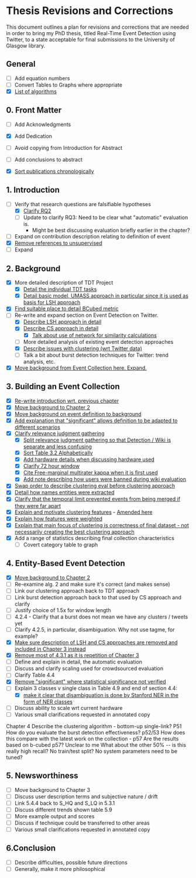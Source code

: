 # Thesis Revisions and Corrections

This document outlines a plan for revisions and corrections that are needed in order to bring my PhD thesis, titled Real-Time Event Detection using Twitter, to a state acceptable for final submissions to the University of Glasgow library.

## General
- [ ] Add equation numbers
- [ ] Convert Tables to Graphs where appropriate
- [X] [List of algorithms](https://github.com/JamesMcMinn/Thesis-Revisions/commit/28d74ba136a2db3593fa7a318ee905c430cd94b4)

## 0. Front Matter
- [ ] Add Acknowledgments
- [X] Add Dedication
- [ ] Avoid copying from Introduction for Abstract
- [ ] Add conclusions to abstract
- [X] [Sort publications chronologically](https://github.com/JamesMcMinn/Thesis-Revisions/commit/86dd56d1416622f636946cfc42a91152f44533f7)


## 1. Introduction
- [ ] Verify that research questions are falsifiable hypotheses
  - [X] [Clarify RQ2](https://github.com/JamesMcMinn/Thesis-Revisions/commit/1a71367f5092d7747f35deed64964f25f71b790e)
  - [ ] Update to clarify RQ3: Need to be clear what "automatic" evaluation is.
    - Might be best discussing evaluation briefly earlier in the chapter?
- [ ] Expand on contribution description relating to definition of event
- [X] [Remove references to unsupervised](https://github.com/JamesMcMinn/Thesis-Revisions/commit/92b213136746bf2c4b527fad22b7870af5201afb)
- [ ] Expand

## 2. Background
- [X] More detailed description of TDT Project
  - [X] [Detail the individual TDT tasks](https://github.com/JamesMcMinn/Thesis-Revisions/commit/ce5358332ff8c0d1b76125abdb85d0cd9ab6cf32)
  - [X] [Detail basic model, UMASS approach in particular since it is used as basis for LSH approach](https://github.com/JamesMcMinn/Thesis-Revisions/commit/e7b6504878dce517a723f25b9c3d984391803c8e)
- [X] [Find suitable place to detail BCubed metric](https://github.com/JamesMcMinn/Thesis-Revisions/commit/d73fb5374786b05c0d3c221302c2fe171da4d112)
- [ ] Re-write and expand section on Event Detection on Twitter.
  - [X] [Describe LSH approach in detail](https://github.com/JamesMcMinn/Thesis-Revisions/commit/cc9b2e738611ffab97a1f23446bfd164d1d95344)
  - [X] [Describe CS approach in detail](https://github.com/JamesMcMinn/Thesis-Revisions/commit/186c4b495b76802d887c9be26e5dff9b65b2e80f)
      - [X] [Talk about use of network for similarity calculations](https://github.com/JamesMcMinn/Thesis-Revisions/commit/f934bd3dbd18272f4f7151676c6117b5b8d8950c)
  - [ ] More detailed analysis of existing event detection approaches
  - [X] [Describe issues with clustering (wrt Twitter data)](https://github.com/JamesMcMinn/Thesis-Revisions/commit/f934bd3dbd18272f4f7151676c6117b5b8d8950c)
  - [ ] Talk a bit about burst detection techniques for Twitter: trend analysis, etc.
- [X] [Move background from Event Collection here. Expand.](https://github.com/JamesMcMinn/Thesis-Revisions/commit/f3b311acb8c65c1805e10a7925052051bc9af84e)

## 3. Building an Event Collection
- [X] [Re-write introduction wrt. previous chapter](https://github.com/JamesMcMinn/Thesis-Revisions/commit/4aeed608888e1b4b48ee650d874e52b3c8fb42b1)
- [X] [Move background to Chapter 2](https://github.com/JamesMcMinn/Thesis-Revisions/commit/f3b311acb8c65c1805e10a7925052051bc9af84e)
- [X] [Move background on event definition to background](https://github.com/JamesMcMinn/Thesis-Revisions/commit/64a75c7f3ea16e5da16ae87dcc012827b1f02495)
- [X] [Add explanation that "significant" allows definition to be adapted to different scenarios](https://github.com/JamesMcMinn/Thesis-Revisions/commit/9aa7a767171e7a557af0afc6871ecd32532a9373)
- [X] [Clarify relevance judgment gathering](https://github.com/JamesMcMinn/Thesis-Revisions/commit/3ce773366ed2d42f0d0f6f5110dd5212cf6687fc)
  - [X] [Split relevance judgment gathering so that Detection / Wiki is separate and less confusing](https://github.com/JamesMcMinn/Thesis-Revisions/commit/3ce773366ed2d42f0d0f6f5110dd5212cf6687fc)
  - [X] [Sort Table 3.2 Alphabetically](https://github.com/JamesMcMinn/Thesis-Revisions/commit/b711cb7b130e2bdfaabe40ffe49262787d3c2ab9)
  - [X] [Add hardware details when discussing hardware used](https://github.com/JamesMcMinn/Thesis-Revisions/commit/f3458b5791390449e7d37e1e0231ec9440218af6)
  - [X] [Clarify 72 hour window](https://github.com/JamesMcMinn/Thesis-Revisions/commit/dfc2e6ecb5856ae954a4768fbb2b515e239e8a90)
  - [X] [Cite Free-marginal multirater kappa when it is first used](https://github.com/JamesMcMinn/Thesis-Revisions/commit/b929433a86f52c3b3ed76d6ec7c9880e35f2427a)
  - [X] [Add note describing how users were banned during wiki evaluation](https://github.com/JamesMcMinn/Thesis-Revisions/commit/b17e5b4ece3f80932f7cf13d41dae104fb8d2dc6)
- [X] [Swap order to describe clustering eval before clustering approach](https://github.com/JamesMcMinn/Thesis-Revisions/commit/1beec3158646bd21cdd54fac4280d2138e3e523c)
- [X] [Detail how names entities were extracted](https://github.com/JamesMcMinn/Thesis-Revisions/commit/1beec3158646bd21cdd54fac4280d2138e3e523c#diff-00ae86d2fc569b2e7406e379e494ea4bR40)
- [X] [Clarify that the temporal limit prevented events from being merged if they were far apart](https://github.com/JamesMcMinn/Thesis-Revisions/commit/1beec3158646bd21cdd54fac4280d2138e3e523c#diff-00ae86d2fc569b2e7406e379e494ea4bR95)
- [X] [Explain and motivate clustering features](https://github.com/JamesMcMinn/Thesis-Revisions/commit/1beec3158646bd21cdd54fac4280d2138e3e523c) - [Amended here](https://github.com/JamesMcMinn/Thesis-Revisions/commit/db029cd018892b255402971a8392a0ce4e271ef6#diff-00ae86d2fc569b2e7406e379e494ea4b)
- [X] [Explain how features were weighted](https://github.com/JamesMcMinn/Thesis-Revisions/commit/1beec3158646bd21cdd54fac4280d2138e3e523c#diff-00ae86d2fc569b2e7406e379e494ea4bR150)
- [X] [Explain that main focus of clustering is correctness of final dataset - not necessarily creating the best clustering approach](https://github.com/JamesMcMinn/Thesis-Revisions/commit/1beec3158646bd21cdd54fac4280d2138e3e523c#diff-61be0110122c012884c4e5df3433b005R13)
- [X] Add a range of statistics describing final collection characteristics
  - [ ] Covert category table to graph

## 4. Entity-Based Event Detection
- [X] [Move background to Chapter 2](https://github.com/JamesMcMinn/Thesis-Revisions/commit/3c4e24be6f0276d78de61d478c96bfc1f9cabe0f)
- [ ] Re-examine alg. 2 and make sure it's correct (and makes sense)
- [ ] Link our clustering approach back to TDT approach
- [ ] Link burst detection approach back to that used by CS approach and clarify
- [ ] Justify choice of 1.5x for window length
- [ ] 4.2.4 - Clarify that a burst does not mean we have any clusters / tweets yet
- [ ] Clarify 4.2.5, in particular, disambiguation. Why not use tagme, for example?
- [X] [Make sure description of LSH and CS approaches are removed and included in Chapter 3 instead](https://github.com/JamesMcMinn/Thesis-Revisions/commit/c4207e10cab0272bf62eb31d6f47177ffb572e89)
- [X] [Remove most of 4.3.1 as it is repetition of Chapter 3](https://github.com/JamesMcMinn/Thesis-Revisions/commit/c4207e10cab0272bf62eb31d6f47177ffb572e89)
- [ ] Define and explain in detail, the automatic evaluation
- [ ] Discuss and clarify scaling used for crowdsourced evaluation
- [ ] Clarify Table 4.4
- [X] [Remove "significant" where statistical significance not verified](https://github.com/JamesMcMinn/Thesis-Revisions/commit/c8857e4d187173f2005b0aa0524b5d6447e764ba)
- [ ] Explain 3 classes v single class in Table 4.9 and end of section 4.4:
  - [X] [make it clear that disambiguation is done by Stanford NER in the form of NER classes](https://github.com/JamesMcMinn/Thesis-Revisions/commit/8d5a4ec5e84828324b8e7129f54031e981987740)
- [ ] Discuss ability to scale wrt current hardware
- [ ] Various small clarifications requested in annotated copy

Chapter 4
Describe the clustering algorithm - bottom-up single-link? P51
How do you evaluate the burst detection effectiveness? p52/53
How does this compare with the latest work on the collection - p57
Are the results based on b-cubed p57? Unclear to me
What about the other 50% -- is this really high recall?
No train/test split?
No system parameters need to be tuned?

## 5. Newsworthiness
- [ ] Move background to Chapter 3
- [ ] Discuss user description terms and subjective nature / drift
- [ ] Link 5.4.4 back to S_HQ and S_LQ in 5.3.1
- [ ] Discuss different trends shown table 5.9
- [ ] More example output and scores
- [ ] Discuss if technique could be transferred to other areas
- [ ] Various small clarifications requested in annotated copy

## 6.Conclusion
- [ ] Describe difficulties, possible future directions
- [ ] Generally, make it more philosophical